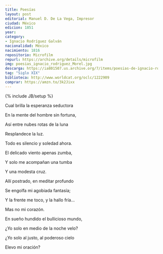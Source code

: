 ```yaml
---
title: Poesías
layout: post
editorial: Manuel D. De La Vega, Impresor
ciudad: México
edicion: 1851
year:
category: 
- Ignacio Rodríguez Galván
nacionalidad: México
nacimiento: 1816
repositorio: Microfilm
repurl: https://archive.org/details/microfilm
img: poesias_ignacio_rodriguez_Morel.jpg
descarga: https://ia801507.us.archive.org/7/items/poesias-de-ignacio-rodriguez-galvan/Poes%C3%ADas%20de%20Ignacio%20Rodr%C3%ADguez%20Galv%C3%A1n.pdf
tag: "Siglo XIX"
biblioteca: http://www.worldcat.org/oclc/1222909
comprar: https://amzn.to/3k2Jixx
---
```

{% include JB/setup %}

Cual brilla la esperanza seductora
 
En la mente del hombre sin fortuna,
 
Así entre nubes rotas de la luna
 
Resplandece la luz.
 
Todo es silencio y soledad ahora.
 
El delicado viento apenas zumba,
 
Y solo me acompañan una tumba
 
Y una modesta cruz.
 
 
Allí postrado, en meditar profundo 
 
Se engolfa mi agobiada fantasía; 
 
Y la frente me toco, y la hallo fría…

Mas no mi corazón. 

En sueño hundido el bullicioso mundo,
  
¿Yo solo en medio de la noche velo? 
 
¿Yo solo al justo, al poderoso cielo
 
Elevo mi oración?
